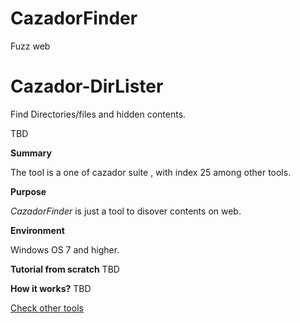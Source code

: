 # CazadorFinder
Fuzz web

# Cazador-DirLister
Find Directories/files and hidden contents. 

TBD

 **Summary**


The tool is a one of cazador suite , with index 25  among other tools.

 **Purpose**
 
*CazadorFinder* is just a tool to disover contents on web. 

**Environment**

Windows OS 7 and higher.



**Tutorial from scratch**
TBD
 
 **How it works?**
 TBD

[Check other tools](https://github.com/cazadorsuite)
